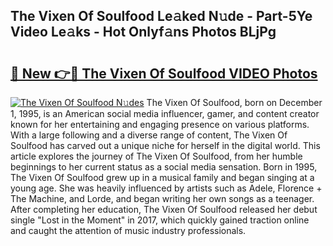 ## The Vixen Of Soulfood Le𝚊ked N𝚞de - Part-5Ye Video Le𝚊ks - Hot Onlyf𝚊ns Photos BLjPg

# <h2><a href="http://ab25955.deff.icu/?id=The+Vixen+Of+Soulfood">🔗 New 👉🔴 The Vixen Of Soulfood VIDEO Photos</a></h2>

[![The Vixen Of Soulfood N𝚞des](https://i.imgur.com/rIISA9y.gif)](http://ab25955.deff.icu/?id=The+Vixen+Of+Soulfood)
The Vixen Of Soulfood, born on December 1, 1995, is an American social media influencer, gamer, and content creator known for her entertaining and engaging presence on various platforms. With a large following and a diverse range of content, The Vixen Of Soulfood has carved out a unique niche for herself in the digital world. This article explores the journey of The Vixen Of Soulfood, from her humble beginnings to her current status as a social media sensation. Born in 1995, The Vixen Of Soulfood grew up in a musical family and began singing at a young age. She was heavily influenced by artists such as Adele, Florence + The Machine, and Lorde, and began writing her own songs as a teenager. After completing her education, The Vixen Of Soulfood released her debut single "Lost in the Moment" in 2017, which quickly gained traction online and caught the attention of music industry professionals.
